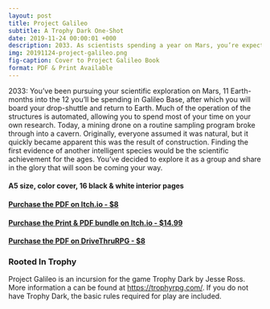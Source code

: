 ```yaml
---
layout: post
title: Project Galileo
subtitle: A Trophy Dark One-Shot
date: 2019-11-24 00:00:01 +000
description: 2033. As scientists spending a year on Mars, you’re expecting to make discoveries. And you might have just made the most important discovery in human history.
img: 20191124-project-galileo.png
fig-caption: Cover to Project Galileo Book
format: PDF & Print Available
---
```

2033: You’ve been pursuing your scientific exploration on Mars, 11 Earth-months into the 12 you’ll be spending in Galileo Base, after which you will board your drop-shuttle and return to Earth. Much of the operation of the structures is automated, allowing you to spend most of your time on your own research. Today, a mining drone on a routine sampling program broke through into a cavern. Originally, everyone assumed it was natural, but it quickly became apparent this was the result of construction. Finding the first evidence of another intelligent species would be the scientific achievement for the ages. You’ve decided to explore it as a group and share in the glory that will soon be coming your way.

#### A5 size, color cover, 16 black & white interior pages

#### [Purchase the PDF on Itch.io - $8](https://byemberandash.itch.io/project-galileo/purchase)
#### [Purchase the Print & PDF bundle on Itch.io - $14.99](https://byemberandash.itch.io/project-galileo/purchase?reward_id=4249)
#### [Purchase the PDF on DriveThruRPG - $8](https://www.drivethrurpg.com/product/297724/Project-Galileo--A-Trophy-Dark-Incursion)

### Rooted In Trophy

Project Galileo is an incursion for the game Trophy Dark by Jesse Ross. More information a can be found at https://trophyrpg.com/. If you do not have Trophy Dark, the basic rules required for play are included.
